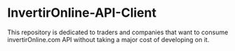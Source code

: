 # InvertirOnline-API-Client
This repository is dedicated to traders and companies that want to consume invertirOnline.com API without taking a major cost of developing on it.

